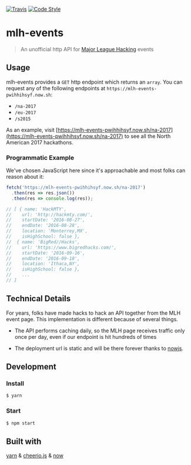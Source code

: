 [![Travis](https://img.shields.io/travis/n3a9/mlh-events.svg)]()
[![Code Style](https://img.shields.io/badge/code_style-XO-5ed9c7.svg)]()

# mlh-events

> An unofficial http API for [Major League Hacking](https://mlh.io/) events

## Usage

mlh-events provides a `GET` http endpoint which returns an `array`. You can request any of the following endpoints at `https://mlh-events-pwihhihsyf.now.sh`:

* `/na-2017`
* `/eu-2017`
* `/s2015`
<!--todo add more event example endpoints-->

As an example, visit [https://mlh-events-pwihhihsyf.now.sh/na-2017](https://mlh-events-pwihhihsyf.now.sh/na-2017) to see all the North American 2017 hackathons.

### Programmatic Example

We've chosen JavaScript here since it's approachable and most folks can reason about it:

```js
fetch('https://mlh-events-pwihhihsyf.now.sh/na-2017')
  .then(res => res.json())
  .then(res => console.log(res));

// [ { name: 'HackMTY',
//    url: 'http://hackmty.com/',
//    startDate: '2016-08-27',
//    endDate: '2016-08-28',
//    location: 'Monterrey,MX',
//    isHighSchool: false },
//  { name: 'BigRed//Hacks',
//    url: 'https://www.bigredhacks.com/',
//    startDate: '2016-09-16',
//    endDate: '2016-09-18',
//    location: 'Ithaca,NY',
//    isHighSchool: false },
//    ...
// ]
```

## Technical Details

For years, folks have made hacks to hack an API together from the MLH event page. This implementation is different because of several things.

* The API performs caching daily, so the MLH page receives traffic only once per day, even if our endpoint is hit hundreds of times

* The deployment url is static and will be there forever thanks to [nowjs](https://zeit.co/now).

<!--todo add more bullets here-->

## Development

### Install

```sh
$ yarn
```

### Start

```sh
$ npm start
```

## Built with
[yarn](https://yarnpkg.com/en/) & [cheerio.js](https://cheerio.js.org) & [now](https://zeit.co/now)
